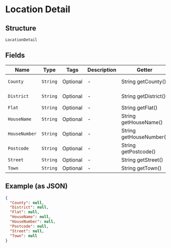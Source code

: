 
# Location Detail

## Structure

`LocationDetail`

## Fields

| Name | Type | Tags | Description | Getter | Setter |
|  --- | --- | --- | --- | --- | --- |
| `County` | `String` | Optional | - | String getCounty() | setCounty(String county) |
| `District` | `String` | Optional | - | String getDistrict() | setDistrict(String district) |
| `Flat` | `String` | Optional | - | String getFlat() | setFlat(String flat) |
| `HouseName` | `String` | Optional | - | String getHouseName() | setHouseName(String houseName) |
| `HouseNumber` | `String` | Optional | - | String getHouseNumber() | setHouseNumber(String houseNumber) |
| `Postcode` | `String` | Optional | - | String getPostcode() | setPostcode(String postcode) |
| `Street` | `String` | Optional | - | String getStreet() | setStreet(String street) |
| `Town` | `String` | Optional | - | String getTown() | setTown(String town) |

## Example (as JSON)

```json
{
  "County": null,
  "District": null,
  "Flat": null,
  "HouseName": null,
  "HouseNumber": null,
  "Postcode": null,
  "Street": null,
  "Town": null
}
```

